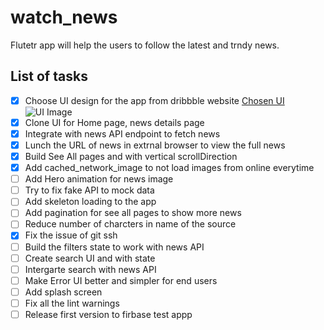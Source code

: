 # watch_news

Flutetr app will help the users to follow the latest and trndy news.

## List of tasks

* [x] Choose UI design for the app from dribbble website [Chosen UI](https://dribbble.com/shots/18473648-Sports-News-App)
![UI Image](https://i.ibb.co/D4qSt76/original-8e4e58594fe5821f8bccf6bb9da1c8d7.webp)
* [x] Clone UI for Home page, news details page
* [x] Integrate with news API endpoint to fetch news
* [x] Lunch the URL of news in extrnal browser to view the full news
* [x] Build See All pages and with vertical scrollDirection
* [x] Add cached_network_image to not load images from online everytime
* [ ] Add Hero animation for news image
* [ ] Try to fix fake API to mock data
* [ ] Add skeleton loading to the app
* [ ] Add pagination for see all pages to show more news
* [ ] Reduce number of charcters in name of the source
* [x] Fix the issue of git ssh
* [ ] Build the filters state to work with news API
* [ ] Create search UI and with state
* [ ] Intergarte search with news API
* [ ] Make Error UI better and simpler for end users
* [ ] Add splash screen
* [ ] Fix all the lint warnings
* [ ] Release first version to firbase test appp